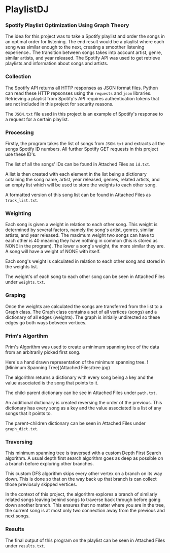 # PlaylistDJ
### Spotify Playlist Optimization Using Graph Theory

The idea for this project was to take a Spotify playlist and order the songs in an optimal order for listening.
The end result would be a playlist where each song was similar enough to the next, creating a smoother listening experience..
The transition between songs takes into account artist, genre, similar artists, and year released.
The Spotify API was used to get retrieve playlists and information about songs and artists.

### Collection

The Spotify API returns all HTTP responses as JSON format files.
Python can read these HTTP repsonses using the `requests` and `json` libraries.
Retrieving a playlist from Spotify's API requires authentication tokens that are not included in this project for security reasons.

The `JSON.txt` file used in this project is an example of Spotify's response to a request for a certain playlist.

### Processing

Firstly, the program takes the list of songs from `JSON.txt` and extracts all the songs Spotify ID numbers.
All further Spotify GET requests in this project use these ID's.

The list of all the songs' IDs can be found in Attached Files as `id.txt`.

A list is then created with each element in the list being a dictionary cotaining the song name, artist, year released, genres, related 
  artists, and an empty list which will be used to store the weights to each other song.
  
A formatted version of this song list can be found in Attached Files as `track_list.txt`.

### Weighting

Each song is given a weight in relation to each other song.
This weight is determined by several factors, namely the song's artist, genres, similar artists, and year released.
The maximum weight two songs can have to each other is 40 meaning they have nothing in common (this is stored as NONE in the program).
The lower a song's weight, the more similar they are. 
A song will have a weight of NONE with itself.

Each song's weight is calculated in relation to each other song and stored in the weights list.

The weight's of each song to each other song can be seen in Attached Files under `weights.txt`.

### Graping

Once the weights are calculated the songs are transferred from the list to a Graph class.
The Graph class contains a set of all vertices (songs) and a dictionary of all edges (weights).
The graph is initially undirected so these edges go both ways between vertices.

### Prim's Algortihm

Prim's Algorithm was used to create a minimum spanning tree of the data from an arbitrarily picked first song.

Here's a hand drawn representation of the minimum spanning tree.
![Minimum Spanning Tree](Attached Files/tree.jpg)

The algorithm returns a dictionary with every song being a key and the value associated is the song that points to it.

The child-parent dictionary can be see in Attached Files under `path.txt`.

An additional dictionary is created reversing the order of the previous.
This dictionary has every song as a key and the value associated is a list of any songs that it points to.

The parent-children dictionary can be seen in Attached Files under `graph_dict.txt`.

### Traversing

This minimum spanning tree is traversed with a custom Depth First Search algorithm.
A usual depth first search algorithm goes as deep as possible on a branch before exploring other branches.

This custom DFS algorithm skips every other vertex on a branch on its way down.
This is done so that on the way back up that branch is can collect those previosuly skipped vertices.

In the context of this project, the algorithm explores a branch of similarly related songs leaving behind songs 
  to traverse back through before going down another branch.
This ensures that no matter where you are in the tree, the current song is at most only two connection away from 
  the previous and next songs.

### Results

The final output of this program on the playlist can be seen in Attached Files under `results.txt`.
